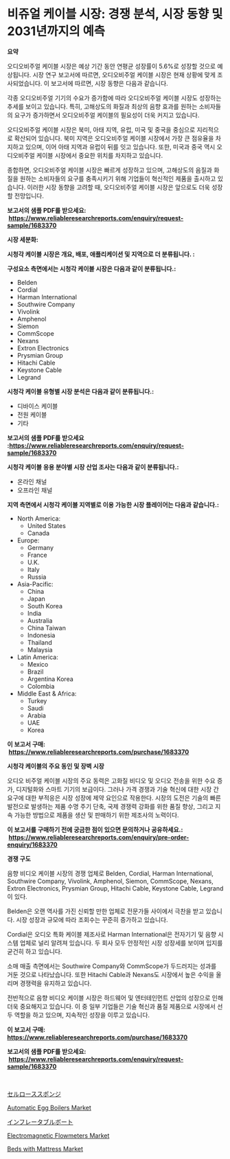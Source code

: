 <p><h1>비쥬얼 케이블 시장: 경쟁 분석, 시장 동향 및 2031년까지의 예측</h1></p><p><strong>요약</strong></p>
<p><p>오디오비주얼 케이블 시장은 예상 기간 동안 연평균 성장률이 5.6%로 성장할 것으로 예상됩니다. 시장 연구 보고서에 따르면, 오디오비주얼 케이블 시장은 현재 상황에 맞게 조사되었습니다. 이 보고서에 따르면, 시장 동향은 다음과 같습니다.</p><p>각종 오디오비주얼 기기의 수요가 증가함에 따라 오디오비주얼 케이블 시장도 성장하는 추세를 보이고 있습니다. 특히, 고해상도의 화질과 최상의 음향 효과를 원하는 소비자들의 요구가 증가하면서 오디오비주얼 케이블의 필요성이 더욱 커지고 있습니다.</p><p>오디오비주얼 케이블 시장은 북미, 아태 지역, 유럽, 미국 및 중국을 중심으로 지리적으로 확산되어 있습니다. 북미 지역은 오디오비주얼 케이블 시장에서 가장 큰 점유율을 차지하고 있으며, 이어 아태 지역과 유럽이 뒤를 잇고 있습니다. 또한, 미국과 중국 역시 오디오비주얼 케이블 시장에서 중요한 위치를 차지하고 있습니다.</p><p>종합하면, 오디오비주얼 케이블 시장은 빠르게 성장하고 있으며, 고해상도의 음질과 화질을 원하는 소비자들의 요구를 충족시키기 위해 기업들이 혁신적인 제품을 출시하고 있습니다. 이러한 시장 동향을 고려할 때, 오디오비주얼 케이블 시장은 앞으로도 더욱 성장할 전망입니다.</p></p>
<p><strong>보고서의 샘플 PDF를 받으세요: &nbsp;<a href="https://www.reliableresearchreports.com/enquiry/request-sample/1683370">https://www.reliableresearchreports.com/enquiry/request-sample/1683370</a></strong></p>
<p><strong>시장 세분화:</strong></p>
<p><strong> 시청각 케이블 시장은 개요, 배포, 애플리케이션 및 지역으로 더 분류됩니다. :</strong></p>
<p><strong>구성요소 측면에서는 시청각 케이블 시장은 다음과 같이 분류됩니다.:</strong></p>
<p><ul><li>Belden</li><li>Cordial</li><li>Harman International</li><li>Southwire Company</li><li>Vivolink</li><li>Amphenol</li><li>Siemon</li><li>CommScope</li><li>Nexans</li><li>Extron Electronics</li><li>Prysmian Group</li><li>Hitachi Cable</li><li>Keystone Cable</li><li>Legrand</li></ul></p>
<p><strong> 시청각 케이블 유형별 시장 분석은 다음과 같이 분류됩니다.:</strong></p>
<p><ul><li>디바이스 케이블</li><li>전원 케이블</li><li>기타</li></ul></p>
<p><strong>보고서의 샘플 PDF를 받으세요 :<a href="https://www.reliableresearchreports.com/enquiry/request-sample/1683370">https://www.reliableresearchreports.com/enquiry/request-sample/1683370</a></strong></p>
<p><strong> 시청각 케이블 응용 분야별 시장 산업 조사는 다음과 같이 분류됩니다.:</strong></p>
<p><ul><li>온라인 채널</li><li>오프라인 채널</li></ul></p>
<p><strong>지역 측면에서 시청각 케이블 지역별로 이용 가능한 시장 플레이어는 다음과 같습니다.:</strong></p>
<p><ul>
    <li>
        North America:
        <ul>
            <li>United States</li>
            <li>Canada</li>
        </ul>
    </li>
    <li>
        Europe:
        <ul>
            <li>Germany</li>
            <li>France</li>
            <li>U.K.</li>
            <li>Italy</li>
            <li>Russia</li>
        </ul>
    </li>
    <li>
        Asia-Pacific:
        <ul>
            <li>China</li>
            <li>Japan</li>
            <li>South Korea</li>
            <li>India</li>
            <li>Australia</li>
            <li>China Taiwan</li>
            <li>Indonesia</li>
            <li>Thailand</li>
            <li>Malaysia</li>
        </ul>
    </li>
    <li>
        Latin America:
        <ul>
            <li>Mexico</li>
            <li>Brazil</li>
            <li>Argentina Korea</li>
            <li>Colombia</li>
        </ul>
    </li>
    <li>
        Middle East & Africa:
        <ul>
            <li>Turkey</li>
            <li>Saudi</li>
            <li>Arabia</li>
            <li>UAE</li>
            <li>Korea</li>
        </ul>
    </li>
    </ul></p>
<p><strong>이 보고서 구매: &nbsp;<a href="https://www.reliableresearchreports.com/purchase/1683370">https://www.reliableresearchreports.com/purchase/1683370</a></strong></p>
<p><strong>시청각 케이블의 주요 동인 및 장벽 시장</strong></p>
<p><p>오디오 비주얼 케이블 시장의 주요 동력은 고화질 비디오 및 오디오 전송을 위한 수요 증가, 디지털화와 스마트 기기의 보급이다. 그러나 가격 경쟁과 기술 혁신에 대한 시장 간 요구에 대한 부적응은 시장 성장에 제약 요인으로 작용한다. 시장의 도전은 기술의 빠른 발전으로 발생하는 제품 수명 주기 단축, 국제 경쟁력 강화를 위한 품질 향상, 그리고 지속 가능한 방법으로 제품을 생산 및 판매하기 위한 제조사의 노력이다.</p></p>
<p><strong>이 보고서를 구매하기 전에 궁금한 점이 있으면 문의하거나 공유하세요.: &nbsp;<a href="https://www.reliableresearchreports.com/enquiry/pre-order-enquiry/1683370">https://www.reliableresearchreports.com/enquiry/pre-order-enquiry/1683370</a></strong></p>
<p><strong>경쟁 구도</strong></p>
<p><p>음향 비디오 케이블 시장의 경쟁 업체로 Belden, Cordial, Harman International, Southwire Company, Vivolink, Amphenol, Siemon, CommScope, Nexans, Extron Electronics, Prysmian Group, Hitachi Cable, Keystone Cable, Legrand이 있다. </p><p>Belden은 오랜 역사를 가진 신뢰할 만한 업체로 전문가들 사이에서 극찬을 받고 있습니다. 시장 성장과 규모에 따라 조회수는 꾸준히 증가하고 있습니다. </p><p>Cordial은 오디오 특화 케이블 제조사로 Harman International은 전자기기 및 음향 시스템 업체로 널리 알려져 있습니다. 두 회사 모두 안정적인 시장 성장세를 보이며 입지를 굳건히 하고 있습니다. </p><p>소매 매출 측면에서는 Southwire Company와 CommScope가 두드러지는 성과를 거둔 것으로 나타났습니다. 또한 Hitachi Cable과 Nexans도 시장에서 높은 수익을 올리며 경쟁력을 유지하고 있습니다.</p><p>전반적으로 음향 비디오 케이블 시장은 하드웨어 및 엔터테인먼트 산업의 성장으로 인해 더욱 중요해지고 있습니다. 이 중 일부 기업들은 기술 혁신과 품질 제품으로 시장에서 선두 역할을 하고 있으며, 지속적인 성장을 이루고 있습니다.</p></p>
<p><strong>이 보고서 구매: &nbsp; <a href="https://www.reliableresearchreports.com/purchase/1683370">https://www.reliableresearchreports.com/purchase/1683370</a></strong></p>
<p><strong>보고서의 샘플 PDF를 받으세요: &nbsp;<a href="https://www.reliableresearchreports.com/enquiry/request-sample/1683370">https://www.reliableresearchreports.com/enquiry/request-sample/1683370</a></strong><strong></strong></p>
<p>&nbsp;</p>
<p><p><a href="https://github.com/cbigkbh02719/Market-Research-Report-List-1/blob/main/94722515175.md">セルローススポンジ</a></p><p><a href="https://github.com/provorikovar/Market-Research-Report-List-3/blob/main/automatic-egg-boilers-market.md">Automatic Egg Boilers Market</a></p><p><a href="https://github.com/mreklxf44233/Market-Research-Report-List-1/blob/main/92171615174.md">インフレータブルボート</a></p><p><a href="https://view.publitas.com/reportprime-1/electromagnetic-flowmeters-market-analysis-and-market-size-global-industry-overview-market-segmentation-and-forecast-2024-to-2031/">Electromagnetic Flowmeters Market</a></p><p><a href="https://issuu.com/reportprime-2/docs/beds-with-mattress-market-size-2030.pptx">Beds with Mattress Market</a></p></p>